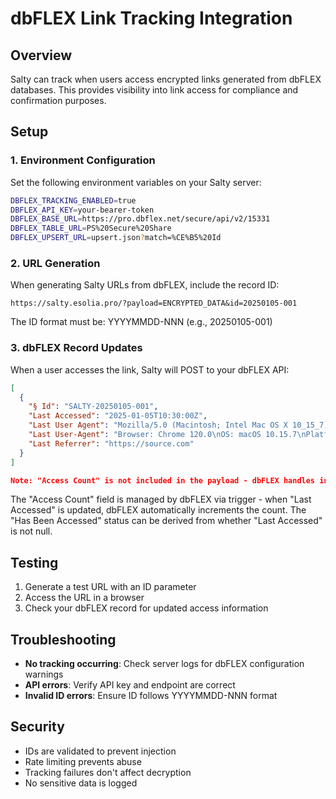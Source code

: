 # dbFLEX Link Tracking Integration

## Overview

Salty can track when users access encrypted links generated from dbFLEX databases. This provides visibility into link access for compliance and confirmation purposes.

## Setup

### 1. Environment Configuration

Set the following environment variables on your Salty server:

```bash
DBFLEX_TRACKING_ENABLED=true
DBFLEX_API_KEY=your-bearer-token
DBFLEX_BASE_URL=https://pro.dbflex.net/secure/api/v2/15331
DBFLEX_TABLE_URL=PS%20Secure%20Share
DBFLEX_UPSERT_URL=upsert.json?match=%CE%B5%20Id
```

### 2. URL Generation

When generating Salty URLs from dbFLEX, include the record ID:

```
https://salty.esolia.pro/?payload=ENCRYPTED_DATA&id=20250105-001
```

The ID format must be: YYYYMMDD-NNN (e.g., 20250105-001)

### 3. dbFLEX Record Updates

When a user accesses the link, Salty will POST to your dbFLEX API:

```json
[
  {
    "§ Id": "SALTY-20250105-001",
    "Last Accessed": "2025-01-05T10:30:00Z",
    "Last User Agent": "Mozilla/5.0 (Macintosh; Intel Mac OS X 10_15_7)...",
    "Last User-Agent": "Browser: Chrome 120.0\nOS: macOS 10.15.7\nPlatform: Desktop",
    "Last Referrer": "https://source.com"
  }
]

Note: "Access Count" is not included in the payload - dbFLEX handles incrementing via trigger when the timestamp updates.
```

The "Access Count" field is managed by dbFLEX via trigger - when "Last Accessed" is updated, dbFLEX automatically increments the count. The "Has Been Accessed" status can be derived from whether "Last Accessed" is not null.

## Testing

1. Generate a test URL with an ID parameter
2. Access the URL in a browser
3. Check your dbFLEX record for updated access information

## Troubleshooting

- **No tracking occurring**: Check server logs for dbFLEX configuration warnings
- **API errors**: Verify API key and endpoint are correct
- **Invalid ID errors**: Ensure ID follows YYYYMMDD-NNN format

## Security

- IDs are validated to prevent injection
- Rate limiting prevents abuse
- Tracking failures don't affect decryption
- No sensitive data is logged